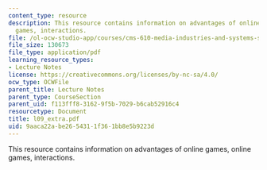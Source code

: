 ```yaml
---
content_type: resource
description: This resource contains information on advantages of online games, online
  games, interactions.
file: /ol-ocw-studio-app/courses/cms-610-media-industries-and-systems-spring-2006/9aaca22abe2654311f361bb8e5b9223d_l09_extra.pdf
file_size: 130673
file_type: application/pdf
learning_resource_types:
- Lecture Notes
license: https://creativecommons.org/licenses/by-nc-sa/4.0/
ocw_type: OCWFile
parent_title: Lecture Notes
parent_type: CourseSection
parent_uid: f113fff8-3162-9f5b-7029-b6cab52916c4
resourcetype: Document
title: l09_extra.pdf
uid: 9aaca22a-be26-5431-1f36-1bb8e5b9223d
---
```

This resource contains information on advantages of online games, online games, interactions.